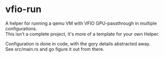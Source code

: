 # vfio-run

A helper for running a qemu VM with VFIO GPU-passthrough in multiple configurations.  
This isn't a complete project, it's more of a template for your own Helper.

Configuration is done in code, with the gory details abstracted away.  
See src/main.rs and go figure it out from there.
